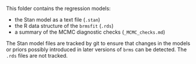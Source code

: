 This folder contains the regression models:

- the Stan model as a text file (`.stan`)
- the R data structure of the `brmsfit` (`.rds`)
- a summary of the MCMC diagnostic checks (`_MCMC_checks.md`)

The Stan model files are tracked by git to ensure that changes in the models or priors possibly introduced in later versions of `brms` can be detected. The `.rds` files are not tracked.
